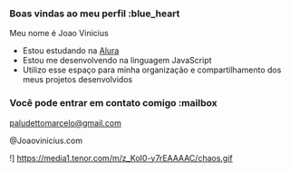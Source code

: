 ### Boas vindas ao meu perfil :blue_heart

Meu nome é Joao Vinicius

- Estou estudando na [Alura](https://www.alura.com.br)
- Estou me desenvolvendo na linguagem JavaScript
- Utilizo esse espaço para minha organização e compartilhamento dos meus projetos desenvolvidos

### Você pode entrar em contato comigo :mailbox

paludettomarcelo@gmail.com

@Joaovinicius.com

!]
https://media1.tenor.com/m/z_KoI0-y7rEAAAAC/chaos.gif
